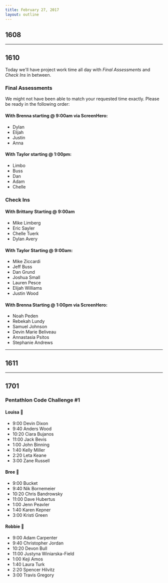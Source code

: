 ```yaml
---
title: February 27, 2017
layout: outline
---
```


## 1608

--------------------------------------------

## 1610

Today we'll have project work time all day with *Final Assessments* and *Check Ins* in between.

### Final Assessments

We might not have been able to match your requested time exactly. Please be ready in the following order:

#### With Brenna starting @ 9:00am via ScreenHero:

* Dylan
* Elijah
* Justin
* Anna

#### With Taylor starting @ 1:00pm:
* Limbo
* Buss
* Dan
* Adam
* Chelle

### Check Ins  

#### With Brittany Starting @ 9:00am

* Mike Limberg
* Eric Sayler
* Chelle Tuerk
* Dylan Avery

#### With Taylor Starting @ 9:00am:

* Mike Ziccardi
* Jeff Buss
* Dan Grund
* Joshua Small
* Lauren Pesce
* Elijah Williams
* Justin Wood

#### With Brenna Starting @ 1:00pm via ScreenHero:  

* Noah Peden
* Rebekah Lundy
* Samuel Johnson
* Devin Marie Beliveau
* Annastasia Psitos
* Stephanie Andrews

--------------------------------------------

## 1611

--------------------------------------------

## 1701

### Pentathlon Code Challenge #1

#### Louisa :hear_no_evil:

* 9:00 Devin Dixon
* 9:40 Anders Wood
* 10:20 Ciara Bujanos
* 11:00 Jack Bevis
* 1:00 John Binning
* 1:40 Kelly Miller
* 2:20 Leta Keane
* 3:00 Zane Russell

#### Bree :see_no_evil:

* 9:00 Bucket
* 9:40 Nik Bornemeier
* 10:20 Chris Bandrowsky
* 11:00 Dave Hubertus
* 1:00 Jenn Peavler
* 1:40 Karen Kepner
* 3:00 Kristi Green

#### Robbie :speak_no_evil:

* 9:00 Adam Carpenter
* 9:40 Christopher Jordan
* 10:20 Devon Bull
* 11:00 Justyna Winiarska-Field
* 1:00 Keji Amos
* 1:40 Laura Turk
* 2:20 Spencer Hilvitz
* 3:00 Travis Gregory
